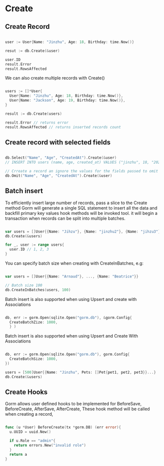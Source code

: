 # Create

## Create Record

```go

user := User{Name: "Jinzhu", Age: 18, Birthday: time.Now()}

resut := db.Create(&user)

user.ID
result.Error
result.RowsAffected

```

We can also create multiple records with Create()

```go

users := []*User{
  User{Name: "Jinzhu", Age: 18, Birthday: time.Now()},
  User{Name: "Jackson", Age: 19, Birthday: time.Now()},
}

result := db.Create(users)

result.Error // returns error
result.RowsAffected // returns inserted records count

```

## Create record with selected fields

```go

db.Select("Name", "Age", "CreatedAt").Create(&user)
// INSERT INTO users (name, age, created_at) VALUES ("jinzhu", 18, "2024-01-07")  

// Crreate a record an ignore the values for the fields passed to omit
db.Omit("Name", "Age", "CreatedAt").Create(&user)

```

## Batch insert

To efficiently insert large number of records, pass a slice to the Create method
Gorm will generate a single SQL statement to insert all the data and backfill
primary key values hook methods will be invoked tool. it will begin a transaction
when records can be split into multiple batches.

```go

var users = []User{{Name: "Jihzu"}, {Name: "jinzhu2"}, {Name: "jihzu3"}}
db.Create(&users)

for _, user := range users{
  user.ID // 1, 2, 3
}

```

You can specify batch size when creating with CreateInBatches, e.g:

```go

var users = []User{{Name: "Arnaud"}, ..., {Name: "Beatrice"}}

// Batch size 100
db.CreateInBatches(users, 100)

```

Batch insert is also supported when using Upsert and create with Associations

```go

db, err := gorm.Open(sqlite.Open("gorm.db"), &gorm.Config{
  CreateBatchZize: 1000,
  } )

```

Batch insert is also supported when using Upsert and Create With Associations

```go

db, err := gorm.Open(sqlite.Open("gorm.db"), gorm.Config{
  CreateBatchSize: 1000,
})

users = [500]User{{Name: "Jinzhu", Pets: []Pet{pet1, pet2, pet3}}...}
db.Create(&users)

```

## Create Hooks

Gorm allows user defined hooks to be implemented for BeforeSave, BeforeCreate,
AfterSave, AfterCreate, These hook method will be called when creating a record,


```go

func (u *User) BeforeCreate(tx *gorm.DB) (err error){
  u.UUID = uuid.New()

  if u.Role == "admin"{
    return errors.New("invalid role")
  }
  return a
}
